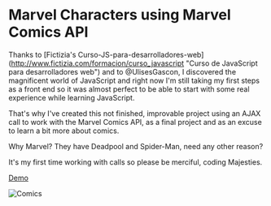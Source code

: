# Marvel Characters using Marvel Comics API

Thanks to [Fictizia's Curso-JS-para-desarrolladores-web] (http://www.fictizia.com/formacion/curso_javascript "Curso de JavaScript para desarrolladores web") and to @UlisesGascon, I discovered the magnificent world of JavaScript and right now I'm still taking my first steps as a front end so it was almost perfect to be able to start with some real experience while learning JavaScript.

That's why I've created this not finished, improvable project using an AJAX call to work with the Marvel Comics API, as a final project and as an excuse to learn a bit more about comics.

Why Marvel? They have Deadpool and Spider-Man, need any other reason?

It's my first time working with calls so please be merciful, coding Majesties.

[Demo](olivercedres.com/playground/marvel/index.html "Marvel Characters using Marvel Comics API")

![Comics](https://pixabay.com/static/uploads/photo/2016/03/06/04/14/comics-1239698_960_720.jpg)